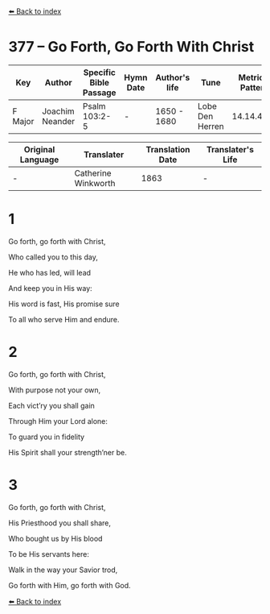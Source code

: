 [⬅️ Back to index](../README.md)

# 377 – Go Forth, Go Forth With Christ

Key | Author   | Specific Bible Passage     |Hymn Date |Author's life |Tune |Metrical Pattern   |Composer/Source                                                                                        
-- | --------- | ---------------------------|----------|--------------|-----|-------------------|-------------   
F Major  | Joachim Neander      | Psalm 103:2-5 | -  | 1650 - 1680 | Lobe Den Herren | 14.14.4.7.8 | Chorale Book for England, 1863 

Original Language | Translater | Translation Date   | Translater's Life     
----------------- | --------- | --------------------|-------------   
\-  | Catherine Winkworth      | 1863 | -  | 1827 - 1878 



# 1

Go forth, go forth with Christ,

Who called you to this day,

He who has led, will lead

And keep you in His way:

His word is fast, His promise sure

To all who serve Him and endure.



# 2

Go forth, go forth with Christ,

With purpose not your own,

Each vict’ry you shall gain

Through Him your Lord alone:

To guard you in fidelity

His Spirit shall your strength’ner be.



# 3

Go forth, go forth with Christ,

His Priesthood you shall share,

Who bought us by His blood

To be His servants here:

Walk in the way your Savior trod,

Go forth with Him, go forth with God.

[⬅️ Back to index](../README.md)
